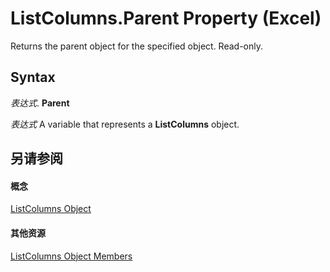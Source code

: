 
# ListColumns.Parent Property (Excel)

Returns the parent object for the specified object. Read-only.


## Syntax

 _表达式_. **Parent**

 _表达式_ A variable that represents a **ListColumns** object.


## 另请参阅


#### 概念


[ListColumns Object](c1b8aff0-3049-df58-ce1f-0c5e4bddc467.md)
#### 其他资源


[ListColumns Object Members](http://msdn.microsoft.com/library/2dd633da-ebc3-6b7c-e002-0571f88b48c4%28Office.15%29.aspx)